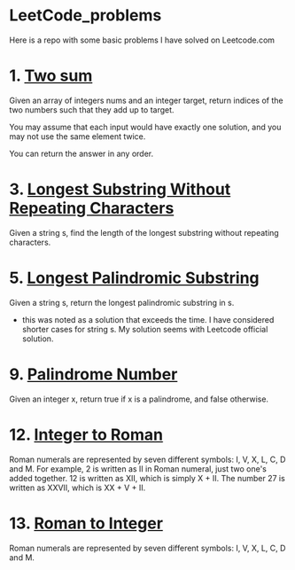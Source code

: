 # LeetCode_problems
Here is a repo with some basic problems I have solved on Leetcode.com

# 1. [Two sum](https://leetcode.com/problems/two-sum/description/)

Given an array of integers nums and an integer target, return indices of the two numbers such that they add up to target.

You may assume that each input would have exactly one solution, and you may not use the same element twice.

You can return the answer in any order.

# 3. [Longest Substring Without Repeating Characters](https://leetcode.com/problems/longest-substring-without-repeating-characters/description/)

Given a string s, find the length of the longest substring without repeating characters.

# 5. [Longest Palindromic Substring](https://leetcode.com/problems/longest-palindromic-substring/description/)

Given a string s, return the longest palindromic substring in s.
- this was noted as a solution that exceeds the time. I have considered shorter cases for string s. My solution seems with Leetcode official solution.

# 9. [Palindrome Number](https://leetcode.com/problems/palindrome-number/description/)

Given an integer x, return true if x is a palindrome, and false otherwise.

# 12. [Integer to Roman](https://leetcode.com/problems/integer-to-roman/)

Roman numerals are represented by seven different symbols: I, V, X, L, C, D and M. For example, 2 is written as II in Roman numeral, just two one's added together. 12 is written as XII, which is simply X + II. The number 27 is written as XXVII, which is XX + V + II.

# 13. [Roman to Integer](https://leetcode.com/problems/roman-to-integer/description/)

Roman numerals are represented by seven different symbols: I, V, X, L, C, D and M.

